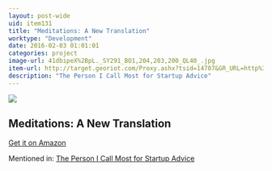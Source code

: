 ```yaml
---
layout: post-wide
uid: item131
title: "Meditations: A New Translation"
worktype: "Development"
date: 2016-02-03 01:01:01
categories: project
image-url: 41dbipeX%2BpL._SY291_BO1,204,203,200_QL40_.jpg
item-url: http://target.georiot.com/Proxy.ashx?tsid=14707&GR_URL=http%3A%2F%2Fwww.amazon.com%2FMeditations-New-Translation-Marcus-Aurelius%2Fdp%2F0812968255%2F
description: "The Person I Call Most for Startup Advice"
---
```

<a href="http://target.georiot.com/Proxy.ashx?tsid=14707&GR_URL=http%3A%2F%2Fwww.amazon.com%2FMeditations-New-Translation-Marcus-Aurelius%2Fdp%2F0812968255%2F" target="blank"><img src="../../../../img/thumbs/41dbipeX%2BpL._SY291_BO1,204,203,200_QL40_.jpg" class="prod-img"></a>
<h2>Meditations: A New Translation</h2>
<p><a href="http://target.georiot.com/Proxy.ashx?tsid=14707&GR_URL=http%3A%2F%2Fwww.amazon.com%2FMeditations-New-Translation-Marcus-Aurelius%2Fdp%2F0812968255%2F" target="blank">Get it on Amazon</a><p>
<p>Mentioned in: <a href="http://fourhourworkweek.com/2015/08/18/the-evolutionary-angel-naval-ravikant/" target="blank">The Person I Call Most for Startup Advice</a></p>
